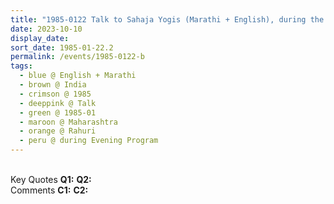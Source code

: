```yaml
---
title: "1985-0122 Talk to Sahaja Yogis (Marathi + English), during the Evening Program after the Pūjā, Rāhurī, Maharashtra, India"
date: 2023-10-10
display_date: 
sort_date: 1985-01-22.2
permalink: /events/1985-0122-b
tags:
  - blue @ English + Marathi
  - brown @ India
  - crimson @ 1985
  - deeppink @ Talk
  - green @ 1985-01
  - maroon @ Maharashtra
  - orange @ Rahuri
  - peru @ during Evening Program
---
```


<br>

<wave-list>
  <list-title color="DarkSeaGreen" width="55">Key Quotes</list-title>
  <list-item color="BlanchedAlmond" width="280"><b>Q1:</b> <i></i></list-item>
  <list-item color="Lavender" width="280"><b>Q2:</b> <i></i></list-item>
</wave-list>

<br>

<wave-list>
  <list-title color="DarkSeaGreen" width="55">Comments</list-title>
  <list-item color="BlanchedAlmond" width="280"><b>C1:</b> <i></i></list-item>
  <list-item color="Lavender" width="280"><b>C2:</b> <i></i></list-item>
</wave-list>